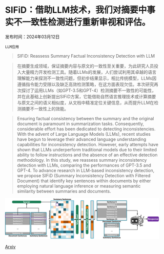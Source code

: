 # SIFiD：借助LLM技术，我们对摘要中事实不一致性检测进行重新审视和评估。

发布时间：2024年03月12日

`LLM应用`

> SIFiD: Reassess Summary Factual Inconsistency Detection with LLM

> 在摘要生成领域，保证摘要内容与原文的一致性至关重要，为此研究人员投入大量精力开发检测工具。随着LLMs的发展，人们尝试利用其卓越的语言理解能力来探测不一致性问题，但初步结果显示，相比传统模型，LLMs因遵循指令能力受限以及缺乏高效检测策略，在这方面表现欠佳。本次研究再次探讨了运用LLMs（如GPT-3.5和GPT-4）检测摘要不一致性的可能性，并在此基础上创新提出SIFiD方案，它能借助自然语言推理技术或计算摘要与原文之间的语义相似度，从文档中精准定位关键信息，从而提升LLM在检测摘要不一致性上的效能。

> Ensuring factual consistency between the summary and the original document is paramount in summarization tasks. Consequently, considerable effort has been dedicated to detecting inconsistencies. With the advent of Large Language Models (LLMs), recent studies have begun to leverage their advanced language understanding capabilities for inconsistency detection. However, early attempts have shown that LLMs underperform traditional models due to their limited ability to follow instructions and the absence of an effective detection methodology. In this study, we reassess summary inconsistency detection with LLMs, comparing the performances of GPT-3.5 and GPT-4. To advance research in LLM-based inconsistency detection, we propose SIFiD (Summary Inconsistency Detection with Filtered Document) that identify key sentences within documents by either employing natural language inference or measuring semantic similarity between summaries and documents.

![SIFiD：借助LLM技术，我们对摘要中事实不一致性检测进行重新审视和评估。](../../../paper_images/2403.07557/x1.png)

[Arxiv](https://arxiv.org/abs/2403.07557)